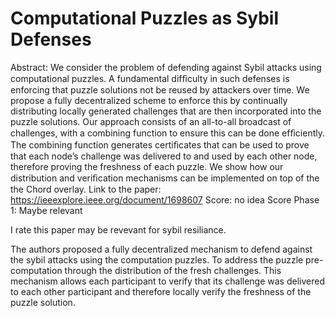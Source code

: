 # Computational Puzzles as Sybil Defenses

Abstract: We consider the problem of defending against Sybil
attacks using computational puzzles. A fundamental difﬁculty in
such defenses is enforcing that puzzle solutions not be reused by
attackers over time. We propose a fully decentralized scheme
to enforce this by continually distributing locally generated
challenges that are then incorporated into the puzzle solutions.
Our approach consists of an all-to-all broadcast of challenges,
with a combining function to ensure this can be done efﬁciently.
The combining function generates certiﬁcates that can be used
to prove that each node’s challenge was delivered to and used by
each other node, therefore proving the freshness of each puzzle.
We show how our distribution and veriﬁcation mechanisms can
be implemented on top of the the Chord overlay.
Link to the paper: https://ieeexplore.ieee.org/document/1698607
Score: no idea
Score Phase 1: Maybe relevant

I rate this paper may be revevant for sybil resiliance.

The authors proposed a fully decentralized mechanism to defend against the sybil attacks using the computation puzzles. To address the puzzle pre-computation through the distribution of the  fresh challenges. This mechanism allows each participant to verify that its challenge was delivered to each other participant and therefore locally verify the freshness of the puzzle solution.